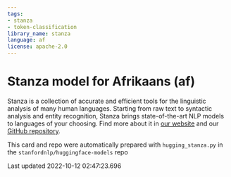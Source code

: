 ```yaml
---
tags:
- stanza
- token-classification
library_name: stanza
language: af
license: apache-2.0
---
```

# Stanza model for Afrikaans (af)
Stanza is a collection of accurate and efficient tools for the linguistic analysis of many human languages. Starting from raw text to syntactic analysis and entity recognition, Stanza brings state-of-the-art NLP models to languages of your choosing.
Find more about it in [our website](https://stanfordnlp.github.io/stanza) and our [GitHub repository](https://github.com/stanfordnlp/stanza).

This card and repo were automatically prepared with `hugging_stanza.py` in the `stanfordnlp/huggingface-models` repo

Last updated 2022-10-12 02:47:23.696
